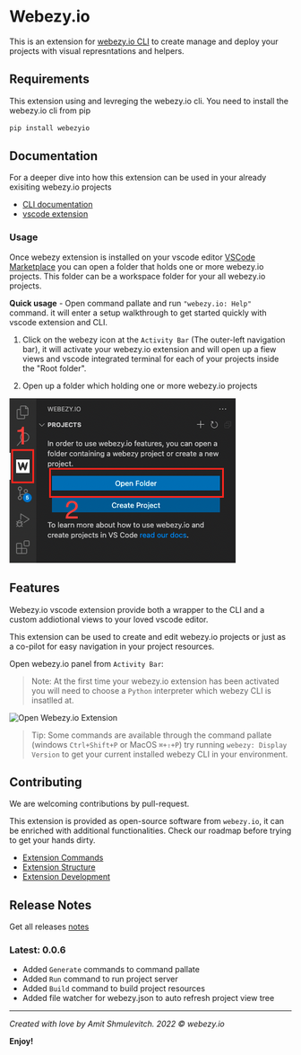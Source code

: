 # Webezy.io

This is an extension for [webezy.io CLI](https://www.webezy.io) to create manage and deploy your projects with visual represntations and helpers.

## Requirements

This extension using and levreging the webezy.io cli.
You need to install the webezy.io cli from pip

```sh
pip install webezyio
```

## Documentation

For a deeper dive into how this extension can be used in your already exisiting webezy.io projects

- [CLI documentation](https://www.webezy.io/docs/cli)
- [vscode extension](https://www.webezy.io/docs/vscode)

### Usage

Once webezy extension is installed on your vscode editor [VSCode Marketplace](https://marketplace.visualstudio.com/items?itemName=webezy.vscode-webezy)
you can open a folder that holds one or more webezy.io projects.
This folder can be a workspace folder for your all webezy.io projects.

__Quick usage__ - Open command pallate and run `"webezy.io: Help"` command. it will enter a setup walkthrough to get started quickly with vscode extension and CLI. 


1. Click on the webezy icon at the `Activity Bar` (The outer-left navigation bar), it will activate your webezy.io extension and will open up a fiew views and vscode integrated terminal for each of your projects inside the "Root folder".

2. Open up a folder which holding one or more webezy.io projects

![Init Extension Steps](assets/vscode-webezy-welcome.png)

## Features

Webezy.io vscode extension provide both a wrapper to the CLI and a custom addiotional views to your loved vscode editor.

This extension can be used to create and edit webezy.io projects or just as a co-pilot for easy navigation in your project resources.


Open webezy.io panel from `Activity Bar`:

> Note: At the first time your webezy.io extension has been activated you will need to choose a `Python` interpreter which webezy CLI is insatlled at.

![Open Webezy.io Extension](assets/webezyio-preview.gif)


> Tip: Some commands are available through the command pallate (windows `Ctrl+Shift+P` or MacOS `⌘+⇧+P`) try running `webezy: Display Version` to get your current installed webezy CLI in your environment. 

## Contributing

We are welcoming contributions by pull-request.

This extension is provided as open-source software from `webezy.io`, it can be enriched with additional functionalities.
Check our roadmap before trying to get your hands dirty.

- [Extension Commands](docs/extension-commands.md)
- [Extension Structure](docs/extension-structure.md)
- [Extension Development](docs/extension-development-cycle.md)


## Release Notes

Get all releases [notes](/docs/releases.md)

### Latest: 0.0.6

- Added `Generate` commands to command pallate
- Added `Run` command to run project server
- Added `Build` command to build project resources
- Added file watcher for webezy.json to auto refresh project view tree

---
_Created with love by Amit Shmulevitch. 2022 © webezy.io_

**Enjoy!** 
